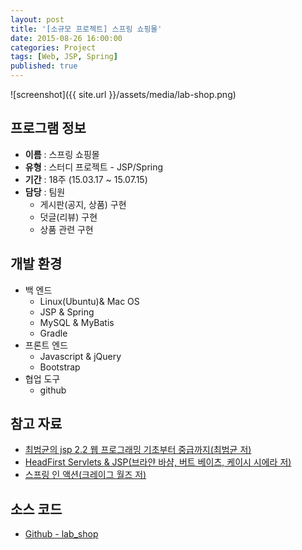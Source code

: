 ```yaml
---
layout: post
title: '[소규모 프로젝트] 스프링 쇼핑몰'
date: 2015-08-26 16:00:00
categories: Project
tags: [Web, JSP, Spring]
published: true
---
```


![screenshot]({{ site.url }}/assets/media/lab-shop.png)


## 프로그램 정보

* **이름** : 스프링 쇼핑몰
* **유형** : 스터디 프로젝트 - JSP/Spring
* **기간** : 18주 (15.03.17 ~ 15.07.15)
* **담당** : 팀원
	* 게시판(공지, 상품) 구현
	* 덧글(리뷰) 구현
	* 상품 관련 구현

## 개발 환경

* 백 엔드
	* Linux(Ubuntu)& Mac OS
	* JSP & Spring
	* MySQL & MyBatis
	* Gradle
* 프론트 엔드
	* Javascript & jQuery
	* Bootstrap
* 협업 도구
	* github

## 참고 자료

* [최범균의 jsp 2.2 웹 프로그래밍 기초부터 중급까지(최범균 저)](http://book.naver.com/bookdb/book_detail.nhn?bid=7131200)
* [HeadFirst Servlets & JSP(브라얀 바샴, 버트 베이츠, 케이시 시에라 저)](http://book.naver.com/bookdb/book_detail.nhn?bid=5902081)
* [스프링 인 액션(크레이그 월즈 저)](http://book.naver.com/bookdb/book_detail.nhn?bid=6810364)

## 소스 코드

* [Github - lab_shop](https://github.com/egaoneko/lab_shop)